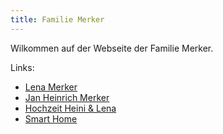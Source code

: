 ```yaml
---
title: Familie Merker
---
```


Wilkommen auf der Webseite der Familie Merker.

Links:

- [Lena Merker](https://lena.merker.id)
- [Jan Heinrich Merker](https://heinrich.merker.id)
- [Hochzeit Heini & Lena](https://lena-und-heini.de)
- [Smart Home](https://home.merker.id)